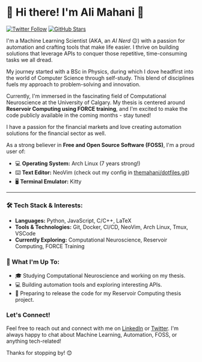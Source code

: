 # 👋 Hi there! I'm Ali Mahani 👋

[![Twitter Follow](https://img.shields.io/twitter/follow/themahani?style=social)](https://twitter.com/themahani)
[![GitHub Stars](https://img.shields.io/github/stars/themahani?style=social)](https://github.com/themahani?tab=repositories)

I'm a Machine Learning Scientist (AKA, an *AI Nerd* 😉) with a passion for automation and crafting tools that make life easier. I thrive on building solutions that leverage APIs to conquer those repetitive, time-consuming tasks we all dread.

My journey started with a BSc in Physics, during which I dove headfirst into the world of Computer Science through self-study. This blend of disciplines fuels my approach to problem-solving and innovation.

Currently, I'm immersed in the fascinating field of Computational Neuroscience at the University of Calgary. My thesis is centered around **Reservoir Computing using FORCE training**, and I'm excited to make the code publicly available in the coming months - stay tuned!

I have a passion for the financial markets and love creating automation solutions for the financial sector as well.

As a strong believer in **Free and Open Source Software (FOSS)**, I'm a proud user of:

* 💻 **Operating System:**  Arch Linux (7 years strong!)
* ⌨️ **Text Editor:** NeoVim (check out my config in [themahani/dotfiles.git](https://github.com/themahani/dotfiles.git))
* 🖥️ **Terminal Emulator:** Kitty

---

### 🛠️ Tech Stack & Interests:

* **Languages:** Python, JavaScript, C/C++, LaTeX
* **Tools & Technologies:** Git, Docker, CI/CD, NeoVim, Arch Linux, Tmux, VSCode
* **Currently Exploring:** Computational Neuroscience, Reservoir Computing, FORCE Training

### 🌱 What I'm Up To:

* 🎓 Studying Computational Neuroscience and working on my thesis.
* 💻 Building automation tools and exploring interesting APIs.
* 🚀  Preparing to release the code for my Reservoir Computing thesis project.

### Let's Connect!

Feel free to reach out and connect with me on [LinkedIn](https://linkedin.com/in/ali-a-mahani) or [Twitter](https://twitter.com/themahani). I'm always happy to chat about Machine Learning, Automation, FOSS, or anything tech-related!

Thanks for stopping by! 😊
